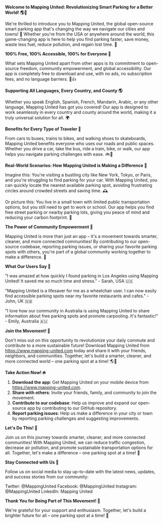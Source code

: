 **Welcome to Mapping United: Revolutionizing Smart Parking for a Better World! 🌎🚗**

We're thrilled to introduce you to Mapping United, the global open-source smart parking app that's changing the way we navigate our cities and towns! 🌆 Whether you're from the USA or anywhere around the world, this game-changing app is here to help you find parking faster, save money, waste less fuel, reduce pollution, and regain lost time. 💪

**100% Free, 100% Accessible, 100% for Everyone 🌈**

What sets Mapping United apart from other apps is its commitment to open-source freedom, community empowerment, and global accessibility. Our app is completely free to download and use, with no ads, no subscription fees, and no language barriers. 💸👍

**Supporting All Languages, Every Country, and County 🌎**

Whether you speak English, Spanish, French, Mandarin, Arabic, or any other language, Mapping United has got you covered! Our app is designed to work seamlessly in every country and county around the world, making it a truly universal solution for all. 🌍

**Benefits for Every Type of Traveler 👥**

From cars to buses, trains to bikes, and walking shoes to skateboards, Mapping United benefits everyone who uses our roads and public spaces. Whether you drive a car, take the bus, ride a train, bike, or walk, our app helps you navigate parking challenges with ease. 🚲🚌

**Real-World Scenarios: How Mapping United is Making a Difference 💪**

Imagine this: You're visiting a bustling city like New York, Tokyo, or Paris, and you're struggling to find parking for your car. With Mapping United, you can quickly locate the nearest available parking spot, avoiding frustrating circles around crowded streets and saving time. 🕰️

Or picture this: You live in a small town with limited public transportation options, but you still need to get to work or school. Our app helps you find free street parking or nearby parking lots, giving you peace of mind and reducing your carbon footprint. 🌿

**The Power of Community Empowerment 💖**

Mapping United is more than just an app – it's a movement towards smarter, cleaner, and more connected communities! By contributing to our open-source codebase, reporting parking issues, or sharing your favorite parking spots with others, you're part of a global community working together to make a difference. 🌈

**What Our Users Say 📢**

"I was amazed at how quickly I found parking in Los Angeles using Mapping United! It saved me so much time and stress." - Sarah, USA 🇺🇸

"Mapping United is a lifesaver for me as a wheelchair user. I can now easily find accessible parking spots near my favorite restaurants and cafes." - John, UK 🇬🇧

"I love how our community in Australia is using Mapping United to share information about free parking spots and promote carpooling. It's fantastic!" - Emily, Australia 🇦🇺

**Join the Movement! 🌟**

Don't miss out on this opportunity to revolutionize your daily commute and contribute to a more sustainable future! Download Mapping United from https://www.mapping-united.com today and share it with your friends, neighbors, and communities. Together, let's build a smarter, cleaner, and more connected world – one parking spot at a time! 🌎💚

**Take Action Now! 🔥**

1. **Download the app**: Get Mapping United on your mobile device from https://www.mapping-united.com.
2. **Share with others**: Invite your friends, family, and community to join the movement.
3. **Contribute to our codebase**: Help us improve and expand our open-source app by contributing to our GitHub repository.
4. **Report parking issues**: Help us make a difference in your city or town by reporting parking challenges and suggesting improvements.

**Let's Do This! 💪**

Join us on this journey towards smarter, cleaner, and more connected communities! With Mapping United, we can reduce traffic congestion, decrease air pollution, and promote sustainable transportation options for all. Together, let's make a difference – one parking spot at a time! 🌟

**Stay Connected with Us 🔗**

Follow us on social media to stay up-to-date with the latest news, updates, and success stories from our community:

Twitter: @MappingUnited
Facebook: @MappingUnited
Instagram: @MappingUnited
LinkedIn: Mapping United

**Thank You for Being Part of This Movement! 🙏**

We're grateful for your support and enthusiasm. Together, let's build a brighter future for all – one parking spot at a time! 🌟